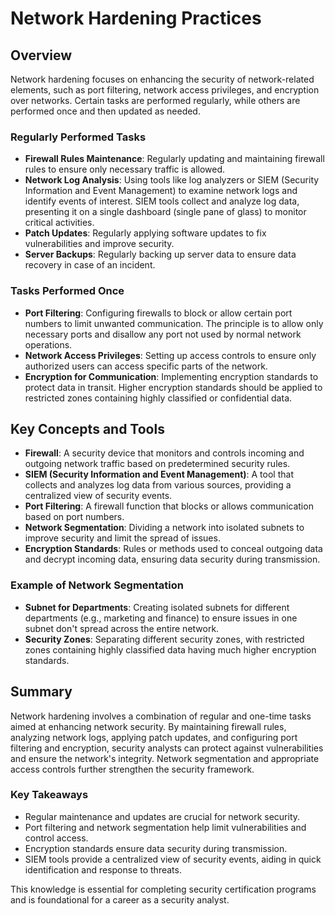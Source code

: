 # Network Hardening Practices

## Overview
Network hardening focuses on enhancing the security of network-related elements, such as port filtering, network access privileges, and encryption over networks. Certain tasks are performed regularly, while others are performed once and then updated as needed.

### Regularly Performed Tasks
- **Firewall Rules Maintenance**: Regularly updating and maintaining firewall rules to ensure only necessary traffic is allowed.
- **Network Log Analysis**: Using tools like log analyzers or SIEM (Security Information and Event Management) to examine network logs and identify events of interest. SIEM tools collect and analyze log data, presenting it on a single dashboard (single pane of glass) to monitor critical activities.
- **Patch Updates**: Regularly applying software updates to fix vulnerabilities and improve security.
- **Server Backups**: Regularly backing up server data to ensure data recovery in case of an incident.

### Tasks Performed Once
- **Port Filtering**: Configuring firewalls to block or allow certain port numbers to limit unwanted communication. The principle is to allow only necessary ports and disallow any port not used by normal network operations.
- **Network Access Privileges**: Setting up access controls to ensure only authorized users can access specific parts of the network.
- **Encryption for Communication**: Implementing encryption standards to protect data in transit. Higher encryption standards should be applied to restricted zones containing highly classified or confidential data.

## Key Concepts and Tools
- **Firewall**: A security device that monitors and controls incoming and outgoing network traffic based on predetermined security rules.
- **SIEM (Security Information and Event Management)**: A tool that collects and analyzes log data from various sources, providing a centralized view of security events.
- **Port Filtering**: A firewall function that blocks or allows communication based on port numbers.
- **Network Segmentation**: Dividing a network into isolated subnets to improve security and limit the spread of issues.
- **Encryption Standards**: Rules or methods used to conceal outgoing data and decrypt incoming data, ensuring data security during transmission.

### Example of Network Segmentation
- **Subnet for Departments**: Creating isolated subnets for different departments (e.g., marketing and finance) to ensure issues in one subnet don't spread across the entire network.
- **Security Zones**: Separating different security zones, with restricted zones containing highly classified data having much higher encryption standards.

## Summary
Network hardening involves a combination of regular and one-time tasks aimed at enhancing network security. By maintaining firewall rules, analyzing network logs, applying patch updates, and configuring port filtering and encryption, security analysts can protect against vulnerabilities and ensure the network's integrity. Network segmentation and appropriate access controls further strengthen the security framework.

### Key Takeaways
- Regular maintenance and updates are crucial for network security.
- Port filtering and network segmentation help limit vulnerabilities and control access.
- Encryption standards ensure data security during transmission.
- SIEM tools provide a centralized view of security events, aiding in quick identification and response to threats.

This knowledge is essential for completing security certification programs and is foundational for a career as a security analyst.